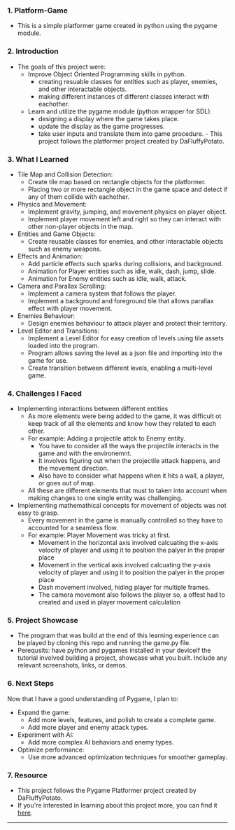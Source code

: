 ### 1. **Platform-Game**
- This is a simple platformer game created in python using the pygame module.

### 2. **Introduction**
   - The goals of this project were:
        - Improve Object Oriented Programming skills in python.
            - creating resuable classes for entities such as player, enemies, and other interactable objects.
            - making different instances of different classes interact with eachother.
        - Learn and utilize the pygame module (python wrapper for SDL).
            - designing a display where the game takes place.
            - update the display as the game progresses.
            - take user inputs and translate them into game procedure.
    - This project follows the platformer project created by DaFluffyPotato.

### 3. **What I Learned**
   - Tile Map and Collision Detection:
        - Create tile map based on rectangle objects for the platformer.
        - Placing two or more rectangle object in the game space and detect if any of them collide with eachother. 
   - Physics and Movement:
        - Implement gravity, jumping, and movement physics on player object.
        - Implement player movement left and right so they can interact with other non-player objects in the map.
   - Entities and Game Objects:
        - Create reusable classes for enemies, and other interactable objects such as enemy weapons.
   - Effects and Animation:
        - Add particle effects such sparks during collisions, and background.
        - Animation for Player entities such as idle, walk, dash, jump, slide.
        - Animation for Enemy entities such as idle, walk, attack.
   - Camera and Parallax Scrolling:
        - Implement a camera system that follows the player.
        - Implement a background and foreground tile that allows parallax effect with player movement.
   - Enemies Behaviour: 
        - Design enemies behaviour to attack player and protect their territory.
   - Level Editor and Transitions: 
        - Implement a Level Editor for easy creation of levels using tile assets loaded into the program.
        - Program allows saving the level as a json file and importing into the game for use.
        - Create transition between different levels, enabling a multi-level game.

### 4. **Challenges I Faced**
   - Implementing interactions between different entities
        - As more elements were being added to the game, it was difficult ot keep track of all the elements and know how they related to each other.
        - For example: Adding a projectile attck to Enemy entity.
            - You have to consider all the ways the projectile interacts in the game and with the environemnt.
            - It involves figuring out when the projectile attack happens, and the movement direction.
            - Also have to consider what happens when it hits a  wall, a player, or goes out of map.
        - All these are different elements that must to taken into account when making changes to one single entity was challenging.
   - Implementing mathemathical concepts for movement of objects was not easy to grasp.
        - Every movement in the game is manually controlled so they have to accounted for a seamless flow.
        - For example: Player Movement was tricky at first.
            - Movement in the horizontal axis involved calcuating the x-axis velocity of player and using it to position the palyer in the proper place
            - Movement in the vertical axis involved calcuating the y-axis velocity of player and using it to position the palyer in the proper place
            - Dash movement involved, hiding player for multiple frames.
            - The camera movement also follows the player so, a offest had to created and used in player movement calculation

### 5. **Project Showcase**
   - The program that was build at the end of this learning experience can be played by cloning this repo and running the game.py file.
   - Perequsits: have python and pygames installed in your deviceIf the tutorial involved building a project, showcase what you built. Include any relevant screenshots, links, or demos.

### 6. **Next Steps**
   Now that I have a good understanding of Pygame, I plan to:
   - Expand the game: 
        - Add more levels, features, and polish to create a complete game.
        - Add more player and enemy attack types.
   - Experiment with AI:
        - Add more complex AI behaviors and enemy types.
   - Optimize performance:
        - Use more advanced optimization techniques for smoother gameplay.

### 7. **Resource**
   - This project follows the Pygame Platformer project created by DaFluffyPotato.
   - If you're interested in learning about this project more, you can find it [here](https://www.youtube.com/watch?v=2gABYM5M0ww).

---